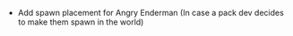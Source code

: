 * Add spawn placement for Angry Enderman (In case a pack dev decides to make them spawn in the world)